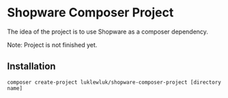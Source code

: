 # Shopware Composer Project

The idea of the project is to use Shopware as a composer dependency.

Note: Project is not finished yet.

## Installation
`composer create-project luklewluk/shopware-composer-project [directory name]`
